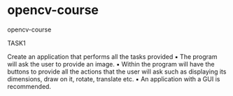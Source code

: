 # opencv-course
opencv-course

TASK1
 
 Create an application that performs all the tasks provided
▪ The program will ask the user to provide an image.
▪ Within the program will have the buttons to provide all the actions that the user will ask 
such as displaying its dimensions, draw on it, rotate, translate etc.
▪ An application with a GUI is recommended.
